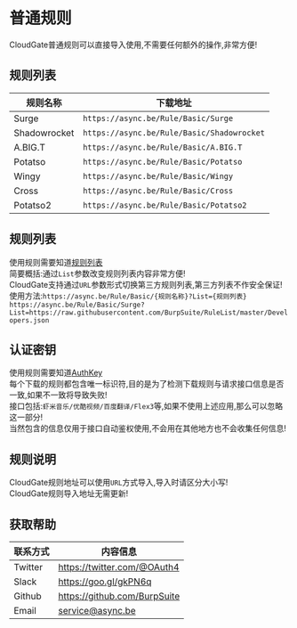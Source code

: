 普通规则
===========================
CloudGate普通规则可以直接导入使用,不需要任何额外的操作,非常方便!

规则列表
------
|规则名称|下载地址|
|----|-----|
|Surge|`https://async.be/Rule/Basic/Surge`|
|Shadowrocket|`https://async.be/Rule/Basic/Shadowrocket`|
|A.BIG.T|`https://async.be/Rule/Basic/A.BIG.T`|
|Potatso|`https://async.be/Rule/Basic/Potatso`|
|Wingy|`https://async.be/Rule/Basic/Wingy`|
|Cross|`https://async.be/Rule/Basic/Cross`|
|Potatso2|`https://async.be/Rule/Basic/Potatso2`|

规则列表
------
使用规则需要知道[规则列表](https://github.com/BurpSuite/RuleList/blob/master/README.MD)<br>
简要概括:通过`List`参数改变规则列表内容非常方便!<br>
CloudGate支持通过`URL`参数形式切换第三方规则列表,第三方列表不作安全保证!<br>
使用方法:`https://async.be/Rule/Basic/{规则名称}?List={规则列表}`<br>
`https://async.be/Rule/Basic/Surge?List=https://raw.githubusercontent.com/BurpSuite/RuleList/master/Developers.json`<br>

认证密钥
------
使用规则需要知道[AuthKey](https://github.com/BurpSuite/RuleManual/blob/master/Manual/AuthKey.MD)<br>
每个下载的规则都包含唯一标识符,目的是为了检测下载规则与请求接口信息是否一致,如果不一致将导致失败!<br>
接口包括:`虾米音乐/优酷视频/百度翻译/Flex3`等,如果不使用上述应用,那么可以忽略这一部分!<br>
当然包含的信息仅用于接口自动鉴权使用,不会用在其他地方也不会收集任何信息!

规则说明
------
CloudGate规则地址可以使用`URL`方式导入,导入时请区分大小写!<br>
CloudGate规则导入地址无需更新!

获取帮助
------
|联系方式|内容信息|
|----|----|
|Twitter|https://twitter.com/@OAuth4|
|Slack|https://goo.gl/gkPN6q|
|Github|https://github.com/BurpSuite|
|Email|service@async.be|
